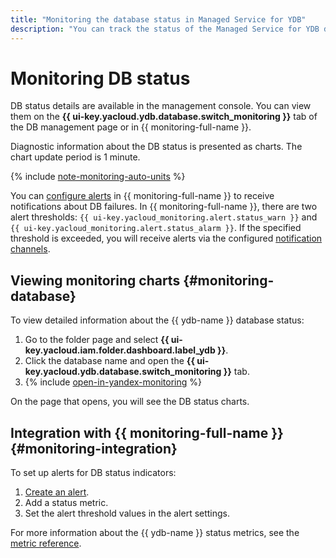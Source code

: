 ```yaml
---
title: "Monitoring the database status in Managed Service for YDB"
description: "You can track the status of the Managed Service for YDB database with monitoring tools in the management console. These tools display diagnostic information as charts. You can also configure Yandex Monitoring alerts to monitor the DB status automatically."
---
```


# Monitoring DB status

DB status details are available in the management console. You can view them on the **{{ ui-key.yacloud.ydb.database.switch_monitoring }}** tab of the DB management page or in {{ monitoring-full-name }}.

Diagnostic information about the DB status is presented as charts. The chart update period is 1 minute.

{% include [note-monitoring-auto-units](../../_includes/mdb/note-monitoring-auto-units.md) %}


You can [configure alerts](#monitoring-integration) in {{ monitoring-full-name }} to receive notifications about DB failures. In {{ monitoring-full-name }}, there are two alert thresholds: `{{ ui-key.yacloud_monitoring.alert.status_warn }}` and `{{ ui-key.yacloud_monitoring.alert.status_alarm }}`. If the specified threshold is exceeded, you will receive alerts via the configured [notification channels](../../monitoring/concepts/alerting.md#notification-channel).


## Viewing monitoring charts {#monitoring-database}

To view detailed information about the {{ ydb-name }} database status:

1. Go to the folder page and select **{{ ui-key.yacloud.iam.folder.dashboard.label_ydb }}**.
1. Click the database name and open the **{{ ui-key.yacloud.ydb.database.switch_monitoring }}** tab.
1. {% include [open-in-yandex-monitoring](../../_includes/mdb/open-in-yandex-monitoring.md) %}

On the page that opens, you will see the DB status charts.

## Integration with {{ monitoring-full-name }} {#monitoring-integration}

To set up alerts for DB status indicators:

1. [Create an alert](../../monitoring/operations/alert/create-alert.md).
1. Add a status metric.
1. Set the alert threshold values in the alert settings.

For more information about the {{ ydb-name }} status metrics, see the [metric reference](../../monitoring/metrics-ref/ydb-ref.md).
